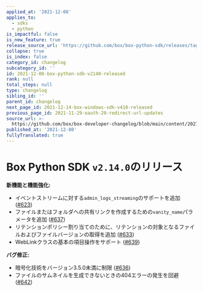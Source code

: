 ```yaml
---
applied_at: '2021-12-08'
applies_to:
  - sdks
  - python
is_impactful: false
is_new_feature: true
release_source_url: 'https://github.com/box/box-python-sdk/releases/tag/v2.14.0'
collapse: true
is_index: false
category_id: changelog
subcategory_id: ''
id: 2021-12-08-box-python-sdk-v2140-released
rank: null
total_steps: null
type: changelog
sibling_id: ''
parent_id: changelog
next_page_id: 2021-12-14-box-windows-sdk-v410-released
previous_page_id: 2021-11-29-oauth-20-redirect-url-updates
source_url: >-
  https://github.com/box/box-developer-changelog/blob/main/content/2021/12-08-box-python-sdk-v2140-released.md
published_at: '2021-12-08'
fullyTranslated: true
---
```

# Box Python SDK `v2.14.0`のリリース

**新機能と機能強化:**

* イベントストリームに対する`admin_logs_streaming`のサポートを追加 ([#623][1])
* ファイルまたはフォルダへの共有リンクを作成するための`vanity_name`パラメータを追加 ([#637][2])
* リテンションポリシー割り当てのために、リテンションの対象となるファイルおよびファイルバージョンの取得を追加 ([#633][3])
* WebLinkクラスの基本の項目操作をサポート ([#639][4])

**バグ修正:**

* 暗号化技術をバージョン3.5.0未満に制限 ([#636][5])
* ファイルのサムネイルを生成できないときの404エラーの発生を回避 ([#642][6])

[1]: https://github.com/box/box-python-sdk/pull/623

[2]: https://github.com/box/box-python-sdk/pull/637

[3]: https://github.com/box/box-python-sdk/pull/633

[4]: https://github.com/box/box-python-sdk/pull/639

[5]: https://github.com/box/box-python-sdk/pull/636

[6]: https://github.com/box/box-python-sdk/pull/642
